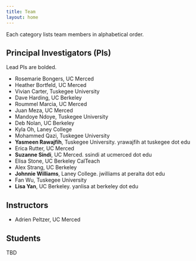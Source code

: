 ```yaml
---
title: Team
layout: home
---
```


Each category lists team members in alphabetical order. 

## Principal Investigators (PIs)

Lead PIs are bolded.

* Rosemarie Bongers, UC Merced
* Heather Bortfeld, UC Merced
* Vivian Carter, Tuskegee University
* Dave Harding, UC Berkeley
* Roummel Marcia, UC Merced
* Juan Meza, UC Merced
* Mandoye Ndoye, Tuskegee University
* Deb Nolan, UC Berkeley
* Kyla Oh, Laney College
* Mohammed Qazi, Tuskegee University
* **Yasmeen Rawajfih**, Tuskegee University. yrawajfih at tuskegee dot edu 
* Erica Rutter, UC Merced
* **Suzanne Sindi**, UC Merced. ssindi at ucmerced dot edu
* Elisa Stone, UC Berkeley CalTeach
* Alex Strang, UC Berkeley
* **Johnnie Williams**, Laney College. jwilliams at peralta dot edu
* Fan Wu, Tuskegee University
* **Lisa Yan**, UC Berkeley. yanlisa at berkeley dot edu

## Instructors

* Adrien Peltzer, UC Merced

## Students

TBD
